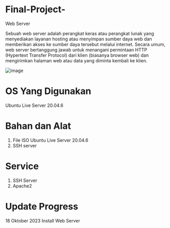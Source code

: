 # Final-Project-
 Web Server
 
 Sebuah web server adalah perangkat keras atau perangkat lunak yang menyediakan layanan hosting atau menyimpan sumber daya web dan memberikan akses ke sumber daya tersebut melalui internet. Secara umum, web server bertanggung jawab untuk menangani permintaan HTTP (Hypertext Transfer Protocol) dari klien (biasanya browser web) dan mengirimkan halaman web atau data yang diminta kembali ke klien.

 ![image](https://github.com/btkbhg/Final-Project-/assets/146899002/4a607ee8-205c-4751-a614-afecc551f103)

# OS Yang Digunakan
Ubuntu Live Server 20.04.6

# Bahan dan Alat

1.  File ISO Ubuntu Live Server 20.04.6
2.  SSH server

#  Service

1. SSH Server
2. Apache2

# Update Progress

18 Oktober 2023 Install Web Server
